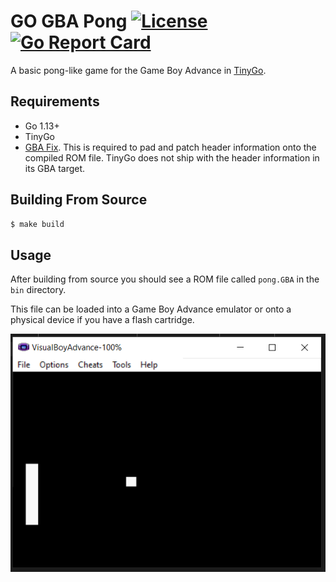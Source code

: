 # GO GBA Pong [![License](http://img.shields.io/badge/license-mit-blue.svg)](https://raw.githubusercontent.com/danmrichards/go-gba-pong/main/LICENSE) [![Go Report Card](https://goreportcard.com/badge/github.com/danmrichards/go-gba-pong)](https://goreportcard.com/report/github.com/danmrichards/go-gba-pong)
A basic pong-like game for the Game Boy Advance in [TinyGo][1].

##  Requirements
* Go 1.13+
* TinyGo
* [GBA Fix][2]. This is required to pad and patch header information onto the compiled ROM file. TinyGo does not ship with the header information in its GBA target.

## Building From Source
```bash
$ make build
```

## Usage
After building from source you should see a ROM file called `pong.GBA` in the `bin` directory.

This file can be loaded into a Game Boy Advance emulator or onto a physical device if you have a flash cartridge.

![emulator][screenshot]

[1]: https://tinygo.org/
[2]: https://github.com/devkitPro/gba-tools

[screenshot]: screenshot.png "Screenshot"
